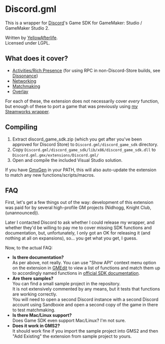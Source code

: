 # Discord.gml

This is a wrapper for [Discord](https://discordapp.com)'s Game SDK
for GameMaker: Studio / GameMaker Studio 2.

Written by [YellowAfterlife](https://yal.cc).  
Licensed under LGPL.

## What does it cover?

* [Activities/Rich Presence](https://discordapp.com/developers/docs/game-sdk/activities)
(for using RPC in non-Discord-Store builds, see [Dissonance](https://rousr.itch.io/dissonance))
* [Networking](https://discordapp.com/developers/docs/game-sdk/networking)
* [Matchmaking](https://discordapp.com/developers/docs/game-sdk/lobbies)
* [Overlay](https://discordapp.com/developers/docs/game-sdk/overlay)

For each of these, the extension does not necessarily cover _every_ function,
but enough of these to port a game that was previously using
[my Steamworks wrapper](https://github.com/YellowAfterlife/steamworks.gml).

## Compiling

1.	Extract discord_game_sdk.zip (which you get after you've been approved for Discord Store)
	to `Discord.gml/discord_game_sdk` directory.
2.	Copy `Discord.gml/discord_game_sdk/lib/x86/discord_game_sdk.dll` to `Discord.gml.gmx/extensions/Discord.gml/`
3.	Open and compile the included Visual Studio solution.

If you have [GmxGen](https://bitbucket.org/yal_cc/gmxgen) in your PATH, this will also auto-update
the extension to match any new functions/scripts/macros.

## FAQ

First, let's get a few things out of the way:
development of this extension was paid for by several high-profile GM projects
(Nidhogg, Knight Club, (unannounced)).

Later I contacted Discord to ask whether I could release my wrapper,
and whether they'd be willing to pay me to cover missing SDK functions and documentation,
but, unfortunately, I only got an OK for releasing it (and nothing at all on expansions), so...
you get what you get, I guess.

Now, to the actual FAQ:

*	**Is there documentation?**  
	As per above, not really.
	You can use "Show API" context menu option on the extension
	in [GMEdit](https://yellowafterlife.itch.io/gmedit) to view a list of functions
	and match them up to accordingly named functions in
	[official SDK documentation](https://discordapp.com/developers/docs/game-sdk).
*	**Are there samples?**  
	You can find a small sample project in the repository.  
	It is not extensively commented by any means, but it tests that functions are working correctly.  
	You will need to open a second Discord instance with a second Discord account using Sandboxie
	and open a second copy of the game in there to test matchmaking.
*	**Is there Mac/Linux support?**  
	Does Game SDK even support Mac/Linux? I'm not sure.
*	**Does it work in GMS2?**  
	It should work fine if you import the sample project into GMS2 and then "Add Existing"
	the extension from sample project to yours.
